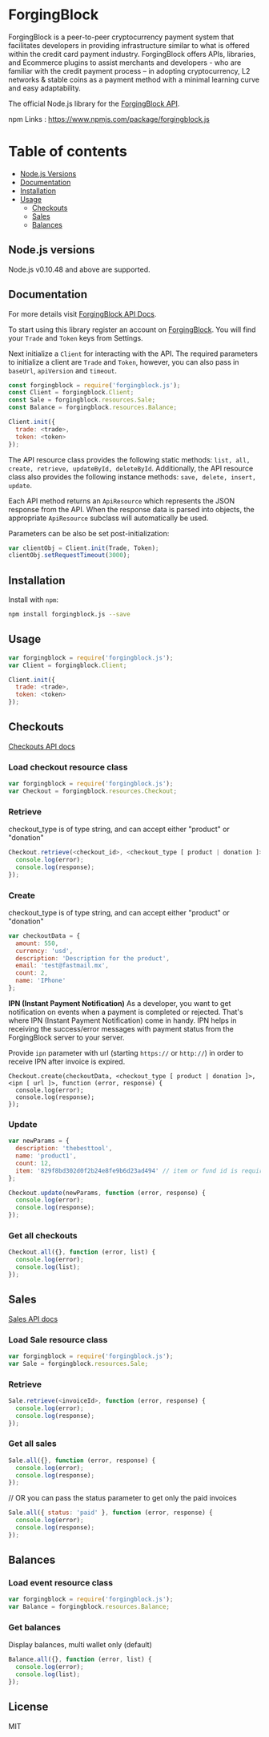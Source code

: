 # ForgingBlock

ForgingBlock is a peer-to-peer cryptocurrency payment system that facilitates developers in providing infrastructure similar to what is offered within the credit card payment industry. ForgingBlock offers APIs, libraries, and Ecommerce plugins to assist merchants and developers - who are familiar with the credit payment process – in adopting cryptocurrency, L2 networks & stable coins as a payment method with a minimal learning curve and easy adaptability.

The official Node.js library for the [ForgingBlock API](https://api.forgingblock.io/docs/).

npm Links : https://www.npmjs.com/package/forgingblock.js

# Table of contents
   * [Node.js Versions](#node.js-version)
   * [Documentation](#documentation)
   * [Installation](#installation)
   * [Usage](#usage)
      * [Checkouts](#checkouts)
      * [Sales](#sales)
      * [Balances](#balances)

## Node.js versions
Node.js v0.10.48 and above are supported.

## Documentation
For more details visit [ForgingBlock API Docs](https://api.forgingblock.io/docs/).

To start using this library register an account on [ForgingBlock](https://dash.forgingblock.io/).
You will find your ``Trade`` and ``Token`` keys from Settings.

Next initialize a ``Client`` for interacting with the API. The required parameters to initialize a client are ``Trade`` and ``Token``, however, you can also pass in ``baseUrl``, ``apiVersion``  and ``timeout``.

``` js
const forgingblock = require('forgingblock.js');
const Client = forgingblock.Client;
const Sale = forgingblock.resources.Sale;
const Balance = forgingblock.resources.Balance;

Client.init({
  trade: <trade>, 
  token: <token>
});
```

The API resource class provides the following static methods: ``list, all, create, retrieve, updateById, deleteById``.  Additionally, the API resource class also provides the following instance methods: ``save, delete, insert, update``.

Each API method returns an ``ApiResource`` which represents the JSON response from the API.
When the response data is parsed into objects, the appropriate ``ApiResource`` subclass will automatically be used.

Parameters can be also be set post-initialization:

``` js
var clientObj = Client.init(Trade, Token);
clientObj.setRequestTimeout(3000);
```


## Installation

Install with ``npm``:
``` sh
npm install forgingblock.js --save
```

## Usage
``` js
var forgingblock = require('forgingblock.js');
var Client = forgingblock.Client;

Client.init({
  trade: <trade>, 
  token: <token>
});
```
## Checkouts 
[Checkouts API docs](https://api.forgingblock.io/docs/#item-payment-urls--checkout-)


### Load checkout resource class
``` js
var forgingblock = require('forgingblock.js');
var Checkout = forgingblock.resources.Checkout;
```
### Retrieve
checkout_type is of type string, and can accept either "product" or "donation"
``` js
Checkout.retrieve(<checkout_id>, <checkout_type [ product | donation ]>, function (error, response) {
  console.log(error);
  console.log(response);
});
```
### Create
checkout_type is of type string, and can accept either "product" or "donation"
``` js
var checkoutData = {
  amount: 550,
  currency: 'usd',
  description: 'Description for the product',
  email: 'test@fastmail.mx',
  count: 2,
  name: 'IPhone'
};
```

**IPN (Instant Payment Notification)**
As a developer, you want to get notification on events when a payment is completed or rejected. That's where IPN (Instant Payment Notification) come in handy. IPN helps in receiving the success/error messages with payment status from the ForgingBlock server to your server.

Provide `ipn` parameter with url (starting `https://` or `http://`) in order to receive IPN after invoice is expired.

```
Checkout.create(checkoutData, <checkout_type [ product | donation ]>, <ipn [ url ]>, function (error, response) {
  console.log(error);
  console.log(response);
});
```
### Update
``` js
var newParams = {
  description: 'thebesttool',
  name: 'product1',
  count: 12,
  item: '829f8bd302d0f2b24e8fe9b6d23ad494' // item or fund id is required
};

Checkout.update(newParams, function (error, response) {
  console.log(error);
  console.log(response);
});
```

### Get all checkouts
``` js
Checkout.all({}, function (error, list) {
  console.log(error);
  console.log(list);
});
```
## Sales
[Sales API docs](https://api.forgingblock.io/docs/#invoices-history)

### Load Sale resource class
``` js
var forgingblock = require('forgingblock.js');
var Sale = forgingblock.resources.Sale;
```
### Retrieve
``` js
Sale.retrieve(<invoiceId>, function (error, response) {
  console.log(error);
  console.log(response);
});
```

### Get all sales
``` js
Sale.all({}, function (error, response) {
  console.log(error);
  console.log(response);
});
```
// OR you can pass the status parameter to get only the paid invoices
``` js
Sale.all({ status: 'paid' }, function (error, response) {
  console.log(error);
  console.log(response);
});
```

## Balances

### Load event resource class
``` js
var forgingblock = require('forgingblock.js');
var Balance = forgingblock.resources.Balance;
```

### Get balances

Display balances, multi wallet only (default)

``` js
Balance.all({}, function (error, list) {
  console.log(error);
  console.log(list);
});
```


License
----

MIT
